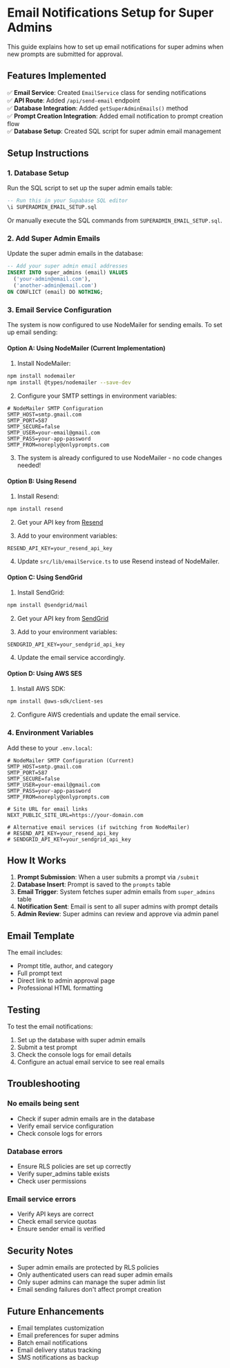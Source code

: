 # Email Notifications Setup for Super Admins

This guide explains how to set up email notifications for super admins when new prompts are submitted for approval.

## Features Implemented

✅ **Email Service**: Created `EmailService` class for sending notifications  
✅ **API Route**: Added `/api/send-email` endpoint  
✅ **Database Integration**: Added `getSuperAdminEmails()` method  
✅ **Prompt Creation Integration**: Added email notification to prompt creation flow  
✅ **Database Setup**: Created SQL script for super admin email management  

## Setup Instructions

### 1. Database Setup

Run the SQL script to set up the super admin emails table:

```sql
-- Run this in your Supabase SQL editor
\i SUPERADMIN_EMAIL_SETUP.sql
```

Or manually execute the SQL commands from `SUPERADMIN_EMAIL_SETUP.sql`.

### 2. Add Super Admin Emails

Update the super admin emails in the database:

```sql
-- Add your super admin email addresses
INSERT INTO super_admins (email) VALUES 
  ('your-admin@email.com'),
  ('another-admin@email.com')
ON CONFLICT (email) DO NOTHING;
```

### 3. Email Service Configuration

The system is now configured to use NodeMailer for sending emails. To set up email sending:

#### Option A: Using NodeMailer (Current Implementation)

1. Install NodeMailer:
```bash
npm install nodemailer
npm install @types/nodemailer --save-dev
```

2. Configure your SMTP settings in environment variables:
```env
# NodeMailer SMTP Configuration
SMTP_HOST=smtp.gmail.com
SMTP_PORT=587
SMTP_SECURE=false
SMTP_USER=your-email@gmail.com
SMTP_PASS=your-app-password
SMTP_FROM=noreply@onlyprompts.com
```

3. The system is already configured to use NodeMailer - no code changes needed!

#### Option B: Using Resend

1. Install Resend:
```bash
npm install resend
```

2. Get your API key from [Resend](https://resend.com)

3. Add to your environment variables:
```env
RESEND_API_KEY=your_resend_api_key
```

4. Update `src/lib/emailService.ts` to use Resend instead of NodeMailer.

#### Option C: Using SendGrid

1. Install SendGrid:
```bash
npm install @sendgrid/mail
```

2. Get your API key from [SendGrid](https://sendgrid.com)

3. Add to your environment variables:
```env
SENDGRID_API_KEY=your_sendgrid_api_key
```

4. Update the email service accordingly.

#### Option D: Using AWS SES

1. Install AWS SDK:
```bash
npm install @aws-sdk/client-ses
```

2. Configure AWS credentials and update the email service.

### 4. Environment Variables

Add these to your `.env.local`:

```env
# NodeMailer SMTP Configuration (Current)
SMTP_HOST=smtp.gmail.com
SMTP_PORT=587
SMTP_SECURE=false
SMTP_USER=your-email@gmail.com
SMTP_PASS=your-app-password
SMTP_FROM=noreply@onlyprompts.com

# Site URL for email links
NEXT_PUBLIC_SITE_URL=https://your-domain.com

# Alternative email services (if switching from NodeMailer)
# RESEND_API_KEY=your_resend_api_key
# SENDGRID_API_KEY=your_sendgrid_api_key
```

## How It Works

1. **Prompt Submission**: When a user submits a prompt via `/submit`
2. **Database Insert**: Prompt is saved to the `prompts` table
3. **Email Trigger**: System fetches super admin emails from `super_admins` table
4. **Notification Sent**: Email is sent to all super admins with prompt details
5. **Admin Review**: Super admins can review and approve via admin panel

## Email Template

The email includes:
- Prompt title, author, and category
- Full prompt text
- Direct link to admin approval page
- Professional HTML formatting

## Testing

To test the email notifications:

1. Set up the database with super admin emails
2. Submit a test prompt
3. Check the console logs for email details
4. Configure an actual email service to see real emails

## Troubleshooting

### No emails being sent
- Check if super admin emails are in the database
- Verify email service configuration
- Check console logs for errors

### Database errors
- Ensure RLS policies are set up correctly
- Verify super_admins table exists
- Check user permissions

### Email service errors
- Verify API keys are correct
- Check email service quotas
- Ensure sender email is verified

## Security Notes

- Super admin emails are protected by RLS policies
- Only authenticated users can read super admin emails
- Only super admins can manage the super admin list
- Email sending failures don't affect prompt creation

## Future Enhancements

- Email templates customization
- Email preferences for super admins
- Batch email notifications
- Email delivery status tracking
- SMS notifications as backup

